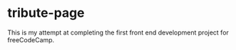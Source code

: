 # tribute-page
This is my attempt at completing the first front end development project for freeCodeCamp.
